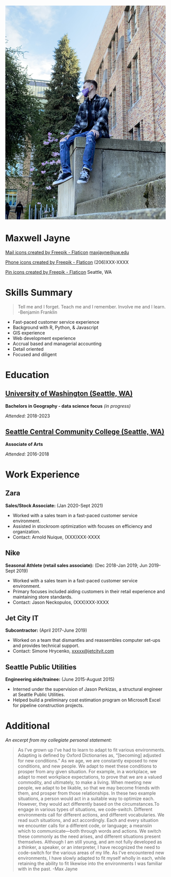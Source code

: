 ![Image of Max Jayne](MEimg.jpg)

# Maxwell Jayne

<a href="https://www.flaticon.com/free-icons/mail" title="mail icons">Mail icons created by Freepik - Flaticon</a>
maxjayne@uw.edu

<a href="https://www.flaticon.com/free-icons/phone" title="phone icons">Phone icons created by Freepik - Flaticon</a>
(206)XXX-XXXX

<a href="https://www.flaticon.com/free-icons/pin" title="pin icons">Pin icons created by Freepik - Flaticon</a>
Seattle, WA

# Skills Summary

>Tell me and I forget. Teach me and I remember. Involve me and I learn.
>-Benjamin Franklin
 
* Fast-paced customer service experience
* Background with R, Python, & Javascript
* GIS experience
* Web development experience
* Accrual based and managerial accounting
* Detail oriented
* Focused and diligent 


# Education

## [University of Washington (Seattle, WA)](http://www.washington.edu/)

**Bachelors in Geography - data science focus** *(in progress)*

*Attended:* 2018-2023

## [Seattle Central Community College (Seattle, WA)](https://seattlecentral.edu/)

**Associate of Arts**

*Attended:* 2016-2018

# Work Experience

## Zara
**Sales/Stock Associate:** (Jan 2020-Sept 2021)

* Worked with a sales team in a fast-paced customer service environment.
* Assisted in stockroom optimization with focuses on efficiency and organization.
* Contact: Arnold Nuique, (XXX)XXX-XXXX

## Nike
**Seasonal Athlete (retail sales associate):** (Dec 2018-Jan 2019; Jun 2019-Sept 2019)

* Worked with a sales team in a fast-paced customer service environment.
* Primary focuses included aiding customers in their retail experience and maintaining store standards. 
* Contact: Jason Neckopulos, (XXX)XXX-XXXX

## Jet City IT
**Subcontractor:** (April 2017-June 2019)

* Worked on a team that dismantles and reassembles computer set-ups and provides technical support.
* Contact: Simone Hrycenko, xxxxx@jetcityit.com

## Seattle Public Utilities
**Engineering aide/trainee:** (June 2015-August 2015)

* Interned under the supervision of Jason Perkizas, a structural engineer at Seattle Public Utilities.
* Helped build a preliminary cost estimation program on Microsoft Excel for pipeline construction projects.

# Additional

*An excerpt from my collegiate personal statement:*

>As I’ve grown up I’ve had to learn to adapt to fit various environments. Adapting is defined by Oxford Dictionaries as, “[becoming] adjusted for new conditions.” As we age, we are constantly exposed to new conditions, and new people. We adapt to meet these conditions to prosper from any given situation. For example, in a workplace, we adapt to meet workplace expectations, to prove that we are a valued commodity, and ultimately, to make a living. When meeting new people, we adapt to be likable, so that we may become friends with them, and prosper from those relationships. In these two example situations, a person would act in a suitable way to optimize each. However, they would act differently based on the circumstances.To engage in various types of situations, we code-switch. Different environments call for different actions, and different vocabularies. We read such situations, and act accordingly. Each and every situation we encounter calls for a different code, or language; a meansiin which to communicate—both through words and actions. We switch these commonly as the need arises, and different situations present themselves. Although I am still young, and am not fully developed as a thinker, a speaker, or an interpreter, I have recognized the need to code-switch for the various areas of my life. As I’ve encountered new environments, I have slowly adapted to fit myself wholly in each, while retaining the ability to fit likewise into the environments I was familiar with in the past. 
>-Max Jayne

